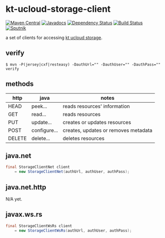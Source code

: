# kt-ucloud-storage-client
[![Maven Central](https://img.shields.io/maven-central/v/com.github.jinahya/kt-ucloud-storage-client.svg?style=flat-square)](http://search.maven.org/#search%7Cgav%7C1%7Cg%3A%22com.github.jinahya%22%20AND%20a%3A%22kt-ucloud-storage-client-jax-rs%22)
[![Javadocs](http://www.javadoc.io/badge/com.github.jinahya/kt-ucloud-storage-client.svg?style=flat-square)](http://www.javadoc.io/doc/com.github.jinahya/kt-ucloud-storage-client)
[![Dependency Status](https://www.versioneye.com/user/projects/57a6194d0f64000041a9375e/badge.svg?style=flat-square)](https://www.versioneye.com/user/projects/57a6194d0f64000041a9375e)
[![Build Status](https://travis-ci.org/jinahya/kt-ucloud-storage-client.svg?style=flat-square&branch=develop)](https://travis-ci.org/jinahya/kt-ucloud-storage-client)
[![Sputnik](https://sputnik.ci/conf/badge)](https://sputnik.ci/app#/builds/jinahya/kt-ucloud-storage-client)

a set of clients for accessing [kt ucloud storage](https://ucloudbiz.olleh.com/portal/ktcloudportal.epc.productintro.ss.info.html).

## verify
```
$ mvn -P(jersey|cxf|resteasy) -DauthUrl="" -DauthUser="" -DauthPass="" verify
```

## methods
http  |java        |notes
------|------------|-----
HEAD  |peek...     |reads resources' information
GET   |read...     |reads resources
PUT   |update...   |creates or updates resources
POST  |configure...|creates, updates or removes metadata
DELETE|delete...   |deletes resources

## java.net
```java
final StorageClientNet client
    = new StorageClientNet(authUrl, authUser, authPass);
```
## java.net.http
N/A yet.

## javax.ws.rs
```java
final StorageClientWsRs client
    = new StorageClientWsRs(authUrl, authUser, authPass);
```
